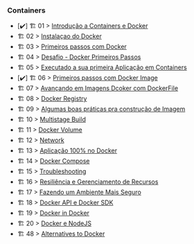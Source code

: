 ### Containers

- [✔️] 🏗️ 01 > [Introdução a Containers e Docker](Docker/Introducao.md)
- 🏗️ 02 > [Instalaçao do Docker](InstalacaodoDocker.md)
- 🏗️ 03 > [Primeiros passos com Docker](PrimeirospassoscomDocker.md)
- 🏗️ 04 > [Desafio - Docker Primeiros Passos](Desafioprimeirospassos.md)
- 🏗️ 05 > [Executado a sua primeira Aplicação em Containers](Executandosuaprimeiraaplicacaoemcontainer.md)
- [✔️] 🏗️ 06 > [Primeiros passos com Docker Image](Docker-Dockerfile.md)
- 🏗️ 07 > [Avançando em Imagens Dcoker com DockerFile](AvançandoemImagensDcokercomDockerFile.md)
- 🏗️ 08 > [Docker Registry](DockerRegistry.md)
- 🏗️ 09 > [Algumas boas práticas pra construção de Imagem](AlgumasboaspráticaspraconstruçãodeImagem.md)
- 🏗️ 10 > [Multistage Build](MultistageBuild.md)
- 🏗️ 11 > [Docker Volume](DockerVolume.md)
- 🏗️ 12 > [Network](Network.md)
- 🏗️ 13 > [Aplicação 100% no Docker](Aplicação100%noDocker.md)
- 🏗️ 14 > [Docker Compose](DockerCompose.md)
- 🏗️ 15 > [Troubleshooting](Troubleshooting.md)
- 🏗️ 16 > [Resiliência e Gerenciamento de Recursos](ResiliênciaeGerenciamentodeRecursos.md)
- 🏗️ 17 > [Fazendo um Ambiente Mais Seguro](FazendoumAmbienteMaisSeguro.md)
- 🏗️ 18 > [Docker API e Docker SDK](DockerAPIeDockerSDK.md)
- 🏗️ 19 > [Docker in Docker](DockerinDocker.md)
- 🏗️ 20 > [Docker e NodeJS](DockereNodeJS.md)
- 🏗️ 48 > [Alternatives to Docker](2022/Days/day48.md)
